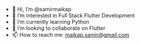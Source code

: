 - 👋 Hi, I’m @samirmaikap
- 👀 I’m interested in Full Stack Flutter Development
- 🌱 I’m currently learning Python
- 💞️ I’m looking to collaborate on Flutter
- 📫 How to reach me: maikap.samir@gmail.com

<!---
samirmaikap/samirmaikap is a ✨ special ✨ repository because its `README.md` (this file) appears on your GitHub profile.
You can click the Preview link to take a look at your changes.
--->
